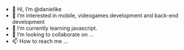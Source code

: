 - 👋 Hi, I’m @danielike
- 👀 I’m interested in mobile, videogames development and back-end development
- 🌱 I’m currently learning javascript.
- 💞️ I’m looking to collaborate on ...
- 📫 How to reach me ...

<!---
danielike/danielike is a ✨ special ✨ repository because its `README.md` (this file) appears on your GitHub profile.
You can click the Preview link to take a look at your changes.
--->
